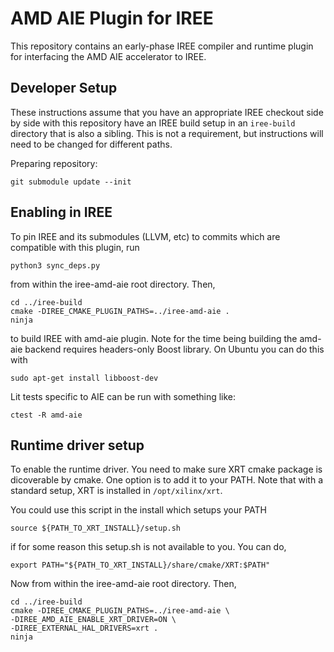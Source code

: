 # AMD AIE Plugin for IREE

This repository contains an early-phase IREE compiler and runtime plugin for
interfacing the AMD AIE accelerator to IREE.

## Developer Setup

These instructions assume that you have an appropriate IREE checkout side by side
with this repository have an IREE build setup in an `iree-build` directory that
is also a sibling. This is not a requirement, but instructions will need to be
changed for different paths.

Preparing repository:

```
git submodule update --init
```

## Enabling in IREE

To pin IREE and its submodules (LLVM, etc) to commits which are compatible
with this plugin, run

```
python3 sync_deps.py
```

from within the iree-amd-aie root directory. Then,


```
cd ../iree-build
cmake -DIREE_CMAKE_PLUGIN_PATHS=../iree-amd-aie .
ninja
```

to build IREE with amd-aie plugin. Note for the time being building the amd-aie
backend requires headers-only Boost library. On Ubuntu you can do this with

```
sudo apt-get install libboost-dev
```

Lit tests specific to AIE can be run with something like:

```
ctest -R amd-aie
```

## Runtime driver setup

To enable the runtime driver. You need to make sure XRT cmake package is dicoverable by cmake.
One option is to add it to your PATH.
Note that with a standard setup, XRT is installed in `/opt/xilinx/xrt`. 

You could use this script in the install which setups your PATH
```
source ${PATH_TO_XRT_INSTALL}/setup.sh
``` 
if for some reason this setup.sh is not available to you. You can do,
```
export PATH="${PATH_TO_XRT_INSTALL}/share/cmake/XRT:$PATH"
```

Now from within the iree-amd-aie root directory. Then,

```
cd ../iree-build
cmake -DIREE_CMAKE_PLUGIN_PATHS=../iree-amd-aie \
-DIREE_AMD_AIE_ENABLE_XRT_DRIVER=ON \
-DIREE_EXTERNAL_HAL_DRIVERS=xrt .
ninja
```

